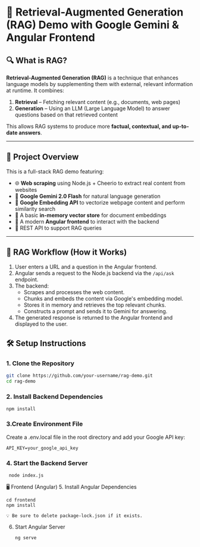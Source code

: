 # 🧠 Retrieval-Augmented Generation (RAG) Demo with Google Gemini & Angular Frontend

## 🔍 What is RAG?

**Retrieval-Augmented Generation (RAG)** is a technique that enhances language models by supplementing them with external, relevant information at runtime. It combines:

1. **Retrieval** – Fetching relevant content (e.g., documents, web pages)
2. **Generation** – Using an LLM (Large Language Model) to answer questions based on that retrieved content

This allows RAG systems to produce more **factual, contextual, and up-to-date answers**.

---

## 📘 Project Overview

This is a full-stack RAG demo featuring:

- 🌐 **Web scraping** using Node.js + Cheerio to extract real content from websites
- 🧠 **Google Gemini 2.0 Flash** for natural language generation
- 🧲 **Google Embedding API** to vectorize webpage content and perform similarity search
- 🧠 A basic **in-memory vector store** for document embeddings
- 📱 A modern **Angular frontend** to interact with the backend
- 🚀 REST API to support RAG queries

---

## 🧠 RAG Workflow (How it Works)

1. User enters a URL and a question in the Angular frontend.
2. Angular sends a request to the Node.js backend via the `/api/ask` endpoint.
3. The backend:
   - Scrapes and processes the web content.
   - Chunks and embeds the content via Google's embedding model.
   - Stores it in memory and retrieves the top relevant chunks.
   - Constructs a prompt and sends it to Gemini for answering.
4. The generated response is returned to the Angular frontend and displayed to the user.
   
## 🛠️ Setup Instructions

### 1. Clone the Repository

```bash
git clone https://github.com/your-username/rag-demo.git
cd rag-demo
```

### 2. Install Backend Dependencies
```
npm install

```

### 3.Create Environment File
Create a .env.local file in the root directory and add your Google API key:
```
API_KEY=your_google_api_key
```
 ### 4. Start the Backend Server
 ```
  node index.js
```

🖥️ Frontend (Angular)
5. Install Angular Dependencies
```
cd frontend
npm install

💡 Be sure to delete package-lock.json if it exists.
```

6. Start Angular Server
   ```
   ng serve
   ```


 











